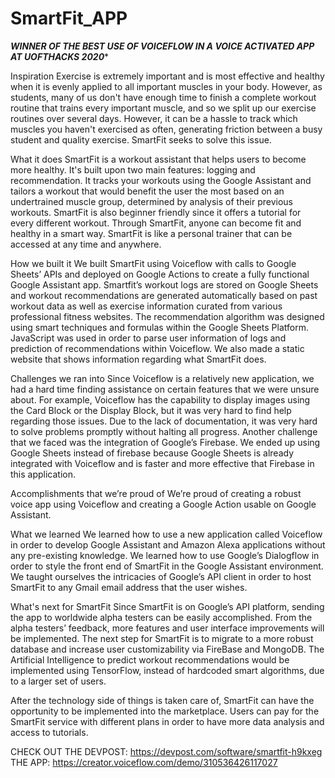 # SmartFit_APP

***WINNER OF THE BEST USE OF VOICEFLOW IN A VOICE ACTIVATED APP AT UOFTHACKS 2020****

Inspiration
Exercise is extremely important and is most effective and healthy when it is evenly applied to all important muscles in your body. However, as students, many of us don't have enough time to finish a complete workout routine that trains every important muscle, and so we split up our exercise routines over several days. However, it can be a hassle to track which muscles you haven't exercised as often, generating friction between a busy student and quality exercise. SmartFit seeks to solve this issue.

What it does
SmartFit is a workout assistant that helps users to become more healthy. It's built upon two main features: logging and recommendation. It tracks your workouts using the Google Assistant and tailors a workout that would benefit the user the most based on an undertrained muscle group, determined by analysis of their previous workouts. SmartFit is also beginner friendly since it offers a tutorial for every different workout. Through SmartFit, anyone can become fit and healthy in a smart way. SmartFit is like a personal trainer that can be accessed at any time and anywhere.

How we built it
We built SmartFit using Voiceflow with calls to Google Sheets’ APIs and deployed on Google Actions to create a fully functional Google Assistant app. Smartfit’s workout logs are stored on Google Sheets and workout recommendations are generated automatically based on past workout data as well as exercise information curated from various professional fitness websites. The recommendation algorithm was designed using smart techniques and formulas within the Google Sheets Platform. JavaScript was used in order to parse user information of logs and prediction of recommendations within Voiceflow. We also made a static website that shows information regarding what SmartFit does.

Challenges we ran into
Since Voiceflow is a relatively new application, we had a hard time finding assistance on certain features that we were unsure about. For example, Voiceflow has the capability to display images using the Card Block or the Display Block, but it was very hard to find help regarding those issues. Due to the lack of documentation, it was very hard to solve problems promptly without halting all progress. Another challenge that we faced was the integration of Google’s Firebase. We ended up using Google Sheets instead of firebase because Google Sheets is already integrated with Voiceflow and is faster and more effective that Firebase in this application.

Accomplishments that we’re proud of
We’re proud of creating a robust voice app using Voiceflow and creating a Google Action usable on Google Assistant.

What we learned
We learned how to use a new application called Voiceflow in order to develop Google Assistant and Amazon Alexa applications without any pre-existing knowledge. We learned how to use Google’s Dialogflow in order to style the front end of SmartFit in the Google Assistant environment. We taught ourselves the intricacies of Google’s API client in order to host SmartFit to any Gmail email address that the user wishes.

What's next for SmartFit
Since SmartFit is on Google’s API platform, sending the app to worldwide alpha testers can be easily accomplished. From the alpha testers’ feedback, more features and user interface improvements will be implemented. The next step for SmartFit is to migrate to a more robust database and increase user customizability via FireBase and MongoDB. The Artificial Intelligence to predict workout recommendations would be implemented using TensorFlow, instead of hardcoded smart algorithms, due to a larger set of users.

After the technology side of things is taken care of, SmartFit can have the opportunity to be implemented into the marketplace. Users can pay for the SmartFit service with different plans in order to have more data analysis and access to tutorials.

CHECK OUT THE DEVPOST: https://devpost.com/software/smartfit-h9kxeg
THE APP: https://creator.voiceflow.com/demo/310536426117027

